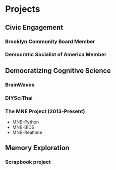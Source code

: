 # Projects

## Civic Engagement

### Brooklyn Community Board Member

### Democratic Socialist of America Member

## Democratizing Cognitive Science

### BrainWaves

### DIYSciThai

### The MNE Project (2013-Present)
- MNE-Python
- MNE-BIDS
- MNE-Realtime


## Memory Exploration

### Scrapbook project
